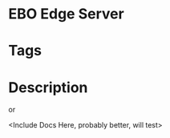 # EBO Edge Server

# Tags

<Tags go here>

# Description

<Link to docs here>

or

<Include Docs Here, probably better, will test>
